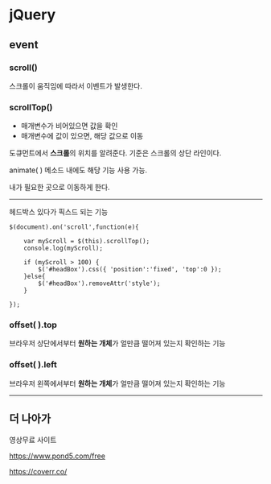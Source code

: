 # jQuery

## event

### scroll()

스크롤이 움직임에 따라서 이벤트가 발생한다.

### scrollTop()

- 매개변수가 비어있으면 값을 확인
- 매개변수에 값이 있으면, 해당 값으로 이동

도큐먼트에서 **스크롤**의 위치를 알려준다. 기준은 스크롤의 상단 라인이다.

animate( ) 메소드 내에도 해당 기능 사용 가능.

내가 필요한 곳으로 이동하게 한다.

---

헤드박스 있다가 픽스드 되는 기능

```
$(document).on('scroll',function(e){
	
	var myScroll = $(this).scrollTop();
	console.log(myScroll);

	if (myScroll > 100) {
		$('#headBox').css({ 'position':'fixed', 'top':0 });
	}else{
		$('#headBox').removeAttr('style');
	}

});
```



### offset( ).top 

브라우저 상단에서부터 **원하는 개체**가 얼만큼 떨어져 있는지 확인하는 기능

### offset( ).left

브라우저 왼쪽에서부터 **원하는 개체**가 얼만큼 떨어져 있는지 확인하는 기능





---

## 더 나아가

영상무료 사이트

https://www.pond5.com/free

https://coverr.co/